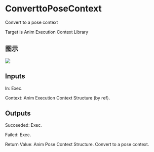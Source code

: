 # ConverttoPoseContext

Convert to a pose context

Target is Anim Execution Context Library

## 图示

![]($-20221218-20303555.png)

## Inputs

In: Exec.

Context: Anim Execution Context Structure (by ref).  

## Outputs

Succeeded: Exec.

Failed: Exec.

Return Value: Anim Pose Context Structure. Convert to a pose context.


